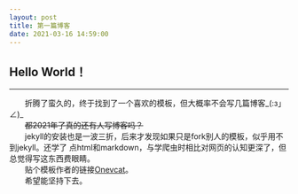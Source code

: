 ```yaml
---
layout: post
title: 第一篇博客
date: 2021-03-16 14:59:00
---
```

## Hello World！
***
&emsp;&emsp;折腾了蛮久的，终于找到了一个喜欢的模板，但大概率不会写几篇博客_(:з」∠)_<br/>
&emsp;&emsp;~~都2021年了真的还有人写博客吗？~~<br/>
&emsp;&emsp;jekyll的安装也是一波三折，后来才发现如果只是fork别人的模板，似乎用不到jekyll。还学了
点html和markdown，与学爬虫时相比对网页的认知更深了，但总觉得写这东西费眼睛。<br/>
&emsp;&emsp;贴个模板作者的链接[Onevcat](https://onevcat.com/)。<br/>
&emsp;&emsp;希望能坚持下去。
